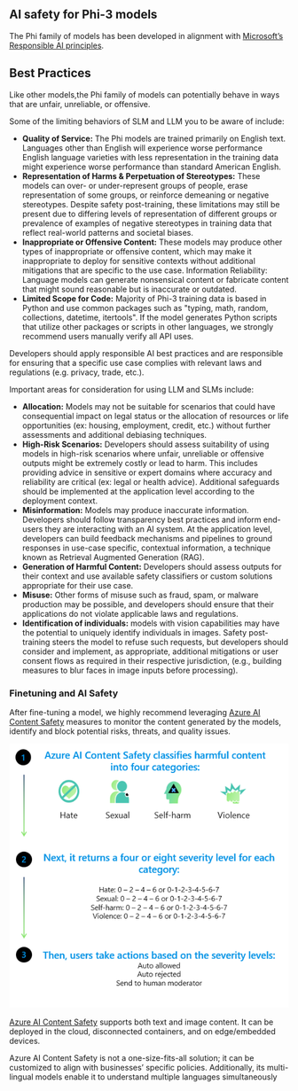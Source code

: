 ## AI safety for Phi-3 models

The Phi family of models has been developed in alignment with [Microsoft’s Responsible AI principles](https://www.microsoft.com/ai/responsible-ai). 

## Best Practices 

Like other models,the Phi family of models can potentially behave in ways that are unfair, unreliable, or offensive. 

Some of the limiting behaviors of SLM and LLM you to be aware of include:

- **Quality of Service:** The Phi models are trained primarily on English text. Languages other than English will experience worse performance English language varieties with less representation in the training data might experience worse performance than standard American English.
- **Representation of Harms & Perpetuation of Stereotypes:** These models can over- or under-represent groups of people, erase representation of some groups, or reinforce demeaning or negative stereotypes. Despite safety post-training, these limitations may still be present due to differing levels of representation of different groups or prevalence of examples of negative stereotypes in training data that reflect real-world patterns and societal biases.
- **Inappropriate or Offensive Content:** These models may produce other types of inappropriate or offensive content, which may make it inappropriate to deploy for sensitive contexts without additional mitigations that are specific to the use case.
Information Reliability: Language models can generate nonsensical content or fabricate content that might sound reasonable but is inaccurate or outdated.
- **Limited Scope for Code:** Majority of Phi-3 training data is based in Python and use common packages such as "typing, math, random, collections, datetime, itertools". If the model generates Python scripts that utilize other packages or scripts in other languages, we strongly recommend users manually verify all API uses.

Developers should apply responsible AI best practices and are responsible for ensuring that a specific use case complies with relevant laws and regulations (e.g. privacy, trade, etc.). 

Important areas for consideration for using LLM and SLMs include:

- **Allocation:** Models may not be suitable for scenarios that could have consequential impact on legal status or the allocation of resources or life opportunities (ex: housing, employment, credit, etc.) without further assessments and additional debiasing techniques.
- **High-Risk Scenarios:** Developers should assess suitability of using models in high-risk scenarios where unfair, unreliable or offensive outputs might be extremely costly or lead to harm. This includes providing advice in sensitive or expert domains where accuracy and reliability are critical (ex: legal or health advice). Additional safeguards should be implemented at the application level according to the deployment context.
- **Misinformation:** Models may produce inaccurate information. Developers should follow transparency best practices and inform end-users they are interacting with an AI system. At the application level, developers can build feedback mechanisms and pipelines to ground responses in use-case specific, contextual information, a technique known as Retrieval Augmented Generation (RAG).
- **Generation of Harmful Content:** Developers should assess outputs for their context and use available safety classifiers or custom solutions appropriate for their use case.
- **Misuse:** Other forms of misuse such as fraud, spam, or malware production may be possible, and developers should ensure that their applications do not violate applicable laws and regulations.
- **Identification of individuals:** models with vision capabilities may have the potential to uniquely identify individuals in images. Safety post-training steers the model to refuse such requests, but developers should consider and implement, as appropriate, additional mitigations or user consent flows as required in their respective jurisdiction, (e.g., building measures to blur faces in image inputs before processing).

### Finetuning and AI Safety
After fine-tuning a model, we highly recommend leveraging [Azure AI Content Safety](https://learn.microsoft.com/azure/ai-services/content-safety/overview) measures to monitor the content generated by the models, identify and block potential risks, threats, and quality issues.

![Phi3AISafety](../../imgs/01/phi3aisafety.png)

[Azure AI Content Safety](https://learn.microsoft.com/azure/ai-services/content-safety/overview) supports both text and image content. It can be deployed in the cloud, disconnected containers, and on edge/embedded devices.

Azure AI Content Safety is not a one-size-fits-all solution; it can be customized to align with businesses’ specific policies. Additionally, its multi-lingual models enable it to understand multiple languages simultaneously 


